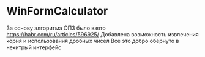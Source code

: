 # WinFormCalculator
За основу алгоритма ОПЗ было взято https://habr.com/ru/articles/596925/
Добавлена возможность извлечения корня и использования дробных чисел
Все это добро обёрнуто в нехитрый интерфейс
